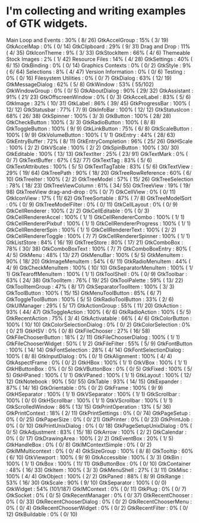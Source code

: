 # I'm collecting and writing examples of GTK widgets.

Main Loop and Events : 30% ( 8/ 26)
GtkAccelGroup : 15% ( 3/ 19)
GtkAccelMap : 0% ( 0/ 14)
GtkClipboard : 29% ( 9/ 31)
Drag and Drop : 11% ( 4/ 35)
GtkIconTheme : 9% ( 3/ 33)
GtkStockItem : 66% ( 4/ 6)
Themeable Stock Images : 2% ( 1/ 42)
Resource Files : 14% ( 4/ 28)
GtkSettings : 40% ( 6/ 15)
GtkBinding : 0% ( 0/ 14)
Graphics Contexts : 0% ( 0/ 2)
GtkStyle : 9% ( 6/ 64)
Selections : 8% ( 4/ 47)
Version Information : 0% ( 0/ 6)
Testing : 0% ( 0/ 16)
Filesystem Utilities : 0% ( 0/ 7)
GtkDialog : 63% ( 12/ 19)
GtkMessageDialog : 62% ( 5/ 8)
GtkWindow : 53% ( 55/102)
GtkWindowGroup : 0% ( 0/ 5)
GtkAboutDialog : 90% ( 29/ 32)
GtkAssistant : 91% ( 21/ 23)
GtkOffscreenWindow : 0% ( 0/ 3)
GtkAccelLabel : 83% ( 5/ 6)
GtkImage : 32% ( 10/ 31)
GtkLabel : 86% ( 39/ 45)
GtkProgressBar : 100% ( 12/ 12)
GtkStatusbar : 77% ( 7/ 9)
GtkInfoBar : 100% ( 12/ 12)
GtkStatusIcon : 68% ( 26/ 38)
GtkSpinner : 100% ( 3/ 3)
GtkButton : 100% ( 28/ 28)
GtkCheckButton : 100% ( 3/ 3)
GtkRadioButton : 100% ( 8/ 8)
GtkToggleButton : 100% ( 9/ 9)
GtkLinkButton : 75% ( 6/ 8)
GtkScaleButton : 100% ( 9/ 9)
GtkVolumeButton : 100% ( 1/ 1)
GtkEntry : 44% ( 28/ 63)
GtkEntryBuffer : 72% ( 8/ 11)
GtkEntryCompletion : 96% ( 25/ 26)
GtkHScale : 100% ( 2/ 2)
GtkVScale : 100% ( 2/ 2)
GtkSpinButton : 100% ( 30/ 30)
GtkEditable : 100% ( 13/ 13)
GtkTextIter : 25% ( 23/ 91)
GtkTextMark : 0% ( 0/ 7)
GtkTextBuffer : 67% ( 52/ 77)
GtkTextTag : 83% ( 5/ 6)
GtkTextAttributes : 100% ( 5/ 5)
GtkTextTagTable : 83% ( 5/ 6)
GtkTextView : 29% ( 19/ 64)
GtkTreePath : 90% ( 18/ 20)
GtkTreeRowReference : 60% ( 6/ 10)
GtkTreeIter : 100% ( 2/ 2)
GtkTreeModel : 57% ( 15/ 26)
GtkTreeSelection : 78% ( 18/ 23)
GtkTreeViewColumn : 61% ( 34/ 55)
GtkTreeView : 19% ( 19/ 98)
GtkTreeView drag-and-drop : 0% ( 0/ 7)
GtkCellView : 0% ( 0/ 11)
GtkIconView : 17% ( 11/ 62)
GtkTreeSortable : 87% ( 7/ 8)
GtkTreeModelSort : 0% ( 0/ 9)
GtkTreeModelFilter : 0% ( 0/ 11)
GtkCellLayout : 0% ( 0/ 9)
GtkCellRenderer : 100% ( 2/ 2)
GtkCellEditable : 0% ( 0/ 3)
GtkCellRendererAccel : 100% ( 1/ 1)
GtkCellRendererCombo : 100% ( 1/ 1)
GtkCellRendererPixbuf : 100% ( 1/ 1)
GtkCellRendererProgress : 100% ( 1/ 1)
GtkCellRendererSpin : 100% ( 1/ 1)
GtkCellRendererText : 100% ( 2/ 2)
GtkCellRendererToggle : 100% ( 7/ 7)
GtkCellRendererSpinner : 100% ( 1/ 1)
GtkListStore : 84% ( 16/ 19)
GtkTreeStore : 80% ( 17/ 21)
GtkComboBox : 78% ( 30/ 38)
GtkComboBoxText : 100% ( 7/ 7)
GtkComboBoxEntry : 80% ( 4/ 5)
GtkMenu : 48% ( 13/ 27)
GtkMenuBar : 100% ( 5/ 5)
GtkMenuItem : 90% ( 18/ 20)
GtkImageMenuItem : 54% ( 6/ 11)
GtkRadioMenuItem : 44% ( 4/ 9)
GtkCheckMenuItem : 100% ( 10/ 10)
GtkSeparatorMenuItem : 100% ( 1/ 1)
GtkTearoffMenuItem : 100% ( 1/ 1)
GtkToolShell : 0% ( 0/ 9)
GtkToolbar : 63% ( 24/ 38)
GtkToolItem : 76% ( 19/ 25)
GtkToolPalette : 59% ( 13/ 22)
GtkToolItemGroup : 47% ( 8/ 17)
GtkSeparatorToolItem : 100% ( 3/ 3)
GtkToolButton : 100% ( 15/ 15)
GtkMenuToolButton : 85% ( 6/ 7)
GtkToggleToolButton : 100% ( 5/ 5)
GtkRadioToolButton : 33% ( 2/ 6)
GtkUIManager : 29% ( 5/ 17)
GtkActionGroup : 55% ( 11/ 20)
GtkAction : 93% ( 44/ 47)
GtkToggleAction : 100% ( 6/ 6)
GtkRadioAction : 100% ( 5/ 5)
GtkRecentAction : 75% ( 3/ 4)
GtkActivatable : 66% ( 4/ 6)
GtkColorButton : 100% ( 10/ 10)
GtkColorSelectionDialog : 0% ( 0/ 2)
GtkColorSelection : 0% ( 0/ 21)
GtkHSV : 0% ( 0/ 8)
GtkFileChooser : 27% ( 16/ 58)
GtkFileChooserButton : 18% ( 2/ 11)
GtkFileChooserDialog : 100% ( 1/ 1)
GtkFileChooserWidget : 50% ( 1/ 2)
GtkFileFilter : 55% ( 5/ 9)
GtkFontButton : 100% ( 14/ 14)
GtkFontSelection : 28% ( 4/ 14)
GtkFontSelectionDialog : 100% ( 8/ 8)
GtkInputDialog : 0% ( 0/ 1)
GtkAlignment : 100% ( 4/ 4)
GtkAspectFrame : 0% ( 0/ 2)
GtkHBox : 100% ( 1/ 1)
GtkVBox : 100% ( 1/ 1)
GtkHButtonBox : 0% ( 0/ 5)
GtkVButtonBox : 0% ( 0/ 5)
GtkFixed : 100% ( 5/ 5)
GtkHPaned : 100% ( 1/ 1)
GtkVPaned : 100% ( 1/ 1)
GtkLayout : 100% ( 12/ 12)
GtkNotebook : 90% ( 50/ 55)
GtkTable : 93% ( 14/ 15)
GtkExpander : 87% ( 14/ 16)
GtkOrientable : 0% ( 0/ 2)
GtkFrame : 100% ( 9/ 9)
GtkHSeparator : 100% ( 1/ 1)
GtkVSeparator : 100% ( 1/ 1)
GtkScrollbar : 100% ( 0/ 0)
GtkHScrollbar : 100% ( 1/ 1)
GtkVScrollbar : 100% ( 1/ 1)
GtkScrolledWindow : 86% ( 13/ 15)
GtkPrintOperation : 13% ( 5/ 36)
GtkPrintContext : 18% ( 2/ 11)
GtkPrintSettings : 0% ( 0/ 74)
GtkPageSetup : 0% ( 0/ 25)
GtkPaperSize : 0% ( 0/ 21)
GtkPrinter : 0% ( 0/ 23)
GtkPrintJob : 0% ( 0/ 10)
GtkPrintUnixDialog : 0% ( 0/ 18)
GtkPageSetupUnixDialog : 0% ( 0/ 5)
GtkAdjustment : 83% ( 15/ 18)
GtkArrow : 100% ( 2/ 2)
GtkCalendar : 0% ( 0/ 17)
GtkDrawingArea : 100% ( 2/ 2)
GtkEventBox : 20% ( 1/ 5)
GtkHandleBox : 0% ( 0/ 8)
GtkIMContextSimple : 0% ( 0/ 2)
GtkIMMulticontext : 0% ( 0/ 4)
GtkSizeGroup : 100% ( 8/ 8)
GtkTooltip : 60% ( 6/ 10)
GtkViewport : 100% ( 9/ 9)
GtkAccessible : 100% ( 3/ 3)
GtkBin : 100% ( 1/ 1)
GtkBox : 100% ( 11/ 11)
GtkButtonBox : 0% ( 0/ 10)
GtkContainer : 48% ( 16/ 33)
GtkItem : 100% ( 3/ 3)
GtkMenuShell : 27% ( 3/ 11)
GtkMisc : 100% ( 4/ 4)
GtkObject : 100% ( 2/ 2)
GtkPaned : 88% ( 8/ 9)
GtkRange : 53% ( 16/ 30)
GtkScale : 90% ( 9/ 10)
GtkSeparator : 100% ( 0/ 0)
GtkWidget : 54% (101/187)
GtkIMContext : 0% ( 0/ 11)
GtkPlug : 0% ( 0/ 7)
GtkSocket : 0% ( 0/ 5)
GtkRecentManager : 0% ( 0/ 37)
GtkRecentChooser : 0% ( 0/ 33)
GtkRecentChooserDialog : 0% ( 0/ 2)
GtkRecentChooserMenu : 0% ( 0/ 4)
GtkRecentChooserWidget : 0% ( 0/ 2)
GtkRecentFilter : 0% ( 0/ 12)
GtkBuildable : 0% ( 0/ 10)
